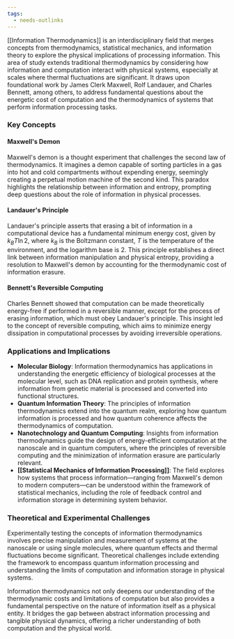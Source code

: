 ```yaml
---
tags:
  - needs-outlinks
---
```


[[Information Thermodynamics]] is an interdisciplinary field that merges concepts from thermodynamics, statistical mechanics, and information theory to explore the physical implications of processing information. This area of study extends traditional thermodynamics by considering how information and computation interact with physical systems, especially at scales where thermal fluctuations are significant. It draws upon foundational work by James Clerk Maxwell, Rolf Landauer, and Charles Bennett, among others, to address fundamental questions about the energetic cost of computation and the thermodynamics of systems that perform information processing tasks.

### Key Concepts

#### Maxwell's Demon
Maxwell's demon is a thought experiment that challenges the second law of thermodynamics. It imagines a demon capable of sorting particles in a gas into hot and cold compartments without expending energy, seemingly creating a perpetual motion machine of the second kind. This paradox highlights the relationship between information and entropy, prompting deep questions about the role of information in physical processes.

#### Landauer's Principle
Landauer's principle asserts that erasing a bit of information in a computational device has a fundamental minimum energy cost, given by $k_BT \ln 2$, where $k_B$ is the Boltzmann constant, $T$ is the temperature of the environment, and the logarithm base is 2. This principle establishes a direct link between information manipulation and physical entropy, providing a resolution to Maxwell's demon by accounting for the thermodynamic cost of information erasure.

#### Bennett's Reversible Computing
Charles Bennett showed that computation can be made theoretically energy-free if performed in a reversible manner, except for the process of erasing information, which must obey Landauer's principle. This insight led to the concept of reversible computing, which aims to minimize energy dissipation in computational processes by avoiding irreversible operations.

### Applications and Implications

- **Molecular Biology**: Information thermodynamics has applications in understanding the energetic efficiency of biological processes at the molecular level, such as DNA replication and protein synthesis, where information from genetic material is processed and converted into functional structures.
- **Quantum Information Theory**: The principles of information thermodynamics extend into the quantum realm, exploring how quantum information is processed and how quantum coherence affects the thermodynamics of computation.
- **Nanotechnology and Quantum Computing**: Insights from information thermodynamics guide the design of energy-efficient computation at the nanoscale and in quantum computers, where the principles of reversible computing and the minimization of information erasure are particularly relevant.
- **[[Statistical Mechanics of Information Processing]]**: The field explores how systems that process information—ranging from Maxwell's demon to modern computers—can be understood within the framework of statistical mechanics, including the role of feedback control and information storage in determining system behavior.

### Theoretical and Experimental Challenges

Experimentally testing the concepts of information thermodynamics involves precise manipulation and measurement of systems at the nanoscale or using single molecules, where quantum effects and thermal fluctuations become significant. Theoretical challenges include extending the framework to encompass quantum information processing and understanding the limits of computation and information storage in physical systems.

Information thermodynamics not only deepens our understanding of the thermodynamic costs and limitations of computation but also provides a fundamental perspective on the nature of information itself as a physical entity. It bridges the gap between abstract information processing and tangible physical dynamics, offering a richer understanding of both computation and the physical world.